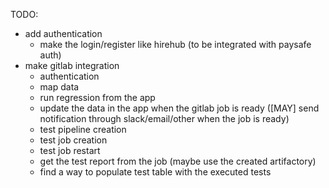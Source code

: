 
TODO:

- add authentication
  - make the login/register like hirehub (to be integrated with paysafe auth)
- make gitlab integration
  - authentication
  - map data
  - run regression from the app
  - update the data in the app when the gitlab job is ready ([MAY] send notification through slack/email/other
 when the job is ready)
  - test pipeline creation
  - test job creation
  - test job restart
  - get the test report from the job (maybe use the created artifactory)
  - find a way to populate test table with the executed tests
